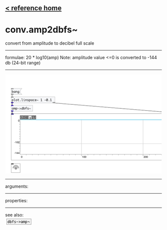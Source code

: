 [< reference home](index.html)
---

# conv.amp2dbfs~


convert from amplitude to decibel full scale

---

formulae: 20 * log10(amp)
Note: amplitude value &lt;=0 is converted to -144 db (24-bit range)
<br>


---


![example](examples/conv.amp2dbfs~-example.jpg)

---
arguments:


---
properties:


---
see also:<br>
[![dbfs-&gt;amp~](img/object_dbfs-&gt;amp~.png)](dbfs->amp~.html)
